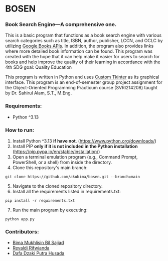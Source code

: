 # BOSEN
### Book Search Engine—A comprehensive one.
This is a basic program that functions as a book search engine with various search categories such as title, ISBN, 
author, publisher, LCCN, and OCLC by utilizing [Google Books APIs](https://developers.google.com/books). In addition, the program also provides links where more detailed book information can be found. This program was created with the hope that it can help make it easier for users to search for books and help improve the quality of their learning in accordance with the 4th SDG goal: Quality Education

This program is written in Python and uses [Custom Tkinter](https://github.com/tomschimansky/customtkinter) as its 
graphical interface. This program is an end-of-semester group project assignment for the Object-Oriented Programming 
Practicum course (SVRI214208) taught by Dr. Sahirul Alam, S.T., M.Eng.

### Requirements:
- Python ^3.13

### How to run:
1. Install Python ^3.13 **if have not**. (https://www.python.org/downloads/)
2. Install PIP **only if it is not included in the Python installation** (https://pip.pypa.io/en/stable/installation/)
3. Open a terminal emulation program (e.g., Command Prompt, PowerShell, or a shell) from inside the directory.
4. Clone this repository's main branch:
```
git clone https://github.com/akubima/bosen.git --branch=main
```
5. Navigate to the cloned repository directory. 
6. Install all the requirements listed in requirements.txt:
```
pip install -r requirements.txt
```
7. Run the main program by executing:
```
python app.py
```

### Contributors:
- [Bima Mukhlisin Bil Sajjad](https://github.com/akubima)
- [Revaldi Rifwianda](https://github.com/revaldiii)
- [Dafa Dzaki Putra Husada](https://github.com/DafaDz99)
